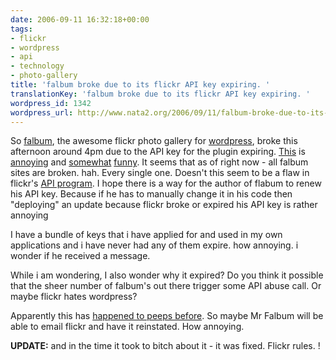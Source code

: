 ```yaml
---
date: 2006-09-11 16:32:18+00:00
tags:
- flickr
- wordpress
- api
- technology
- photo-gallery
title: 'falbum broke due to its flickr API key expiring. '
translationKey: 'falbum broke due to its flickr API key expiring. '
wordpress_id: 1342
wordpress_url: http://www.nata2.org/2006/09/11/falbum-broke-due-to-its-flickr-api-key-expiring/
---
```


So <a href="http://www.randombyte.net/blog/">falbum</a>, the awesome flickr photo gallery for <a href="http://wordpress.org/">wordpress</a>, broke this afternoon around 4pm due to the API key for the plugin expiring. <a href="http://www.nata2.org/photos/">This</a> is <a href="http://www.hirominakazawa.com/photos/">annoying</a> and <a href="http://www.dylanreed.org/photos/">somewhat</a> <a href="http://www.randombyte.net/blog/photos-main/">funny</a>. It seems that as of right now - all falbum sites are broken. hah. Every single one. Doesn't this seem to be a flaw in flickr's <a href="http://flickr.com/services/">API program</a>. I hope there is a way for the author of flabum to renew his API key. Because if he has to manually change it in his code then "deploying" an update because flickr broke or expired his API key is rather annoying

I have a bundle of keys that i have applied for and used in my own applications and i have never had any of them expire. how annoying. i wonder if he received a message.

While i am wondering, I also wonder why it expired? Do you think it possible that the sheer number of falbum's out there trigger some API abuse call. Or maybe flickr hates wordpress?

Apparently this has <a href="http://flickr.com/groups/api/discuss/72157594263979990/">happened to peeps before</a>. So maybe Mr Falbum will be able to email flickr and have it reinstated.  How
annoying.

<strong>UPDATE:</strong> and in the time it took to bitch about it - it was fixed. Flickr rules. !